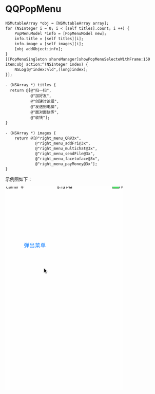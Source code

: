   # QQPopMenu

    NSMutableArray *obj = [NSMutableArray array];
    for (NSInteger i = 0; i < [self titles].count; i ++) {
        PopMenuModel *info = [PopMenuModel new];
        info.title = [self titles][i];
        info.image = [self images][i];
        [obj addObject:info];
    }
    [[PopMenuSingleton shareManager]showPopMenuSelecteWithFrame:150 item:obj action:^(NSInteger index) {
        NSLog(@"index:%ld",(long)index);
    }];
  
    - (NSArray *) titles {
      return @[@"扫一扫",
               @"加好友",
               @"创建讨论组",
               @"发送到电脑",
               @"面对面快传",
               @"收钱"];
    }

    - (NSArray *) images {
        return @[@"right_menu_QR@3x",
                 @"right_menu_addFri@3x",
                 @"right_menu_multichat@3x",
                 @"right_menu_sendFile@3x",
                 @"right_menu_facetoface@3x",
                 @"right_menu_payMoney@3x"];
    }


  示例图如下：


![](https://github.com/wangdeming/QQPopMenu/blob/master/QQ弹出视图.gif)

